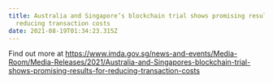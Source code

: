 ```yaml
---
title: Australia and Singapore’s blockchain trial shows promising results for
  reducing transaction costs
date: 2021-08-19T01:34:23.315Z
---
```

Find out more at https://www.imda.gov.sg/news-and-events/Media-Room/Media-Releases/2021/Australia-and-Singapores-blockchain-trial-shows-promising-results-for-reducing-transaction-costs